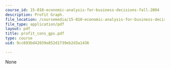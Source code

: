 ```yaml
---
course_id: 15-010-economic-analysis-for-business-decisions-fall-2004
description: Profit Graph.
file_location: /coursemedia/15-010-economic-analysis-for-business-decisions-fall-2004/9cc693bd42039e852d1739eb2d3a1436_profit_cons_gps.pdf
file_type: application/pdf
layout: pdf
title: profit_cons_gps.pdf
type: course
uid: 9cc693bd42039e852d1739eb2d3a1436

---
```

None